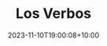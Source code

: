 ---
title: 'Los Verbos'
date: 2023-11-10T19:00:08+10:00
draft: false
weight: 3
summary: Todos los verbos revisados.
---